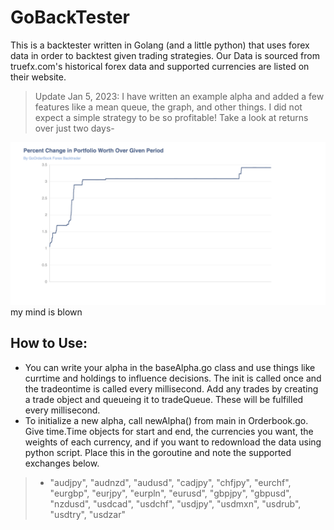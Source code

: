 # GoBackTester
This is a backtester written in Golang (and a little python) that uses forex data in order to backtest given trading strategies. Our Data is sourced from truefx.com's historical forex data and supported currencies are listed on their website.
> Update Jan 5, 2023: I have written an example alpha and added a few features like a mean queue, the graph, and other
> things. I did not expect a simple strategy to be so profitable! Take a look at returns over just two days-


![stonks.png](stonks.png)
my mind is blown

## How to Use:
* You can write your alpha in the baseAlpha.go class and use things like currtime and holdings to influence
decisions. The init is called once and the tradeontime is called every millisecond. Add any trades by creating
a trade object and queueing it to tradeQueue. These will be fulfilled every millisecond.
* To initialize a new alpha, call newAlpha() from main in Orderbook.go. Give time.Time objects for start and end, the
currencies you want, the weights of each currency, and if you want to redownload the data using python script. Place
this in the goroutine and note the supported exchanges below.
>* "audjpy", "audnzd", "audusd", "cadjpy", "chfjpy", "eurchf", "eurgbp", "eurjpy", "eurpln",
  "eurusd", "gbpjpy", "gbpusd", "nzdusd", "usdcad", "usdchf", "usdjpy", "usdmxn", "usdrub", "usdtry", "usdzar"